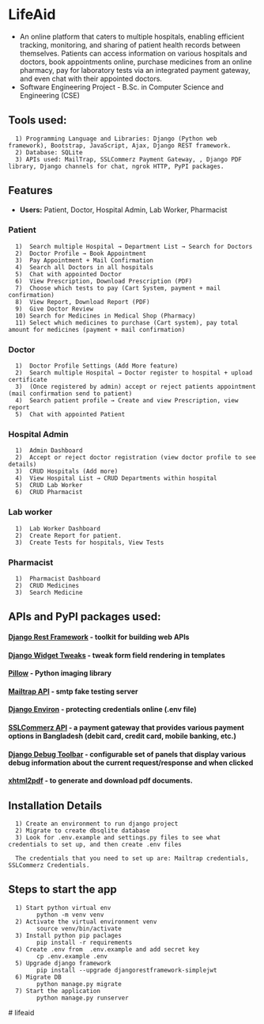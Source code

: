 # LifeAid

- An online platform that caters to multiple hospitals, enabling efficient tracking, monitoring, and sharing of patient health records between themselves. Patients can access information on various hospitals and doctors, book appointments online, purchase medicines from an online pharmacy, pay for laboratory tests via an integrated payment gateway, and even chat with their appointed doctors.
- Software Engineering Project - B.Sc. in Computer Science and Engineering (CSE)


## Tools used:
      1) Programming Language and Libraries: Django (Python web framework), Bootstrap, JavaScript, Ajax, Django REST framework.
      2) Database: SQLite
      3) APIs used: MailTrap, SSLCommerz Payment Gateway, , Django PDF library, Django channels for chat, ngrok HTTP, PyPI packages.

## Features

- **Users:** Patient, Doctor, Hospital Admin, Lab Worker, Pharmacist

### Patient
      1)  Search multiple Hospital → Department List → Search for Doctors
      2)  Doctor Profile → Book Appointment
      3)  Pay Appointment + Mail Confirmation 
      4)  Search all Doctors in all hospitals
      5)  Chat with appointed Doctor
      6)  View Prescription, Download Prescription (PDF)
      7)  Choose which tests to pay (Cart System, payment + mail confirmation)
      8)  View Report, Download Report (PDF)
      9)  Give Doctor Review
      10) Search for Medicines in Medical Shop (Pharmacy)
      11) Select which medicines to purchase (Cart system), pay total amount for medicines (payment + mail confirmation)
      
### Doctor 
      1)  Doctor Profile Settings (Add More feature)
      2)  Search multiple Hospital → Doctor register to hospital + upload certificate
      3)  (Once registered by admin) accept or reject patients appointment (mail confirmation send to patient)
      4)  Search patient profile → Create and view Prescription, view report
      5)  Chat with appointed Patient
      
### Hospital Admin
      1)  Admin Dashboard
      2)  Accept or reject doctor registration (view doctor profile to see details)
      3)  CRUD Hospitals (Add more)
      4)  View Hospital List → CRUD Departments within hospital
      5)  CRUD Lab Worker
      6)  CRUD Pharmacist

### Lab worker
      1)  Lab Worker Dashboard
      2)  Create Report for patient.
      3)  Create Tests for hospitals, View Tests

### Pharmacist
      1)  Pharmacist Dashboard
      2)  CRUD Medicines
      3)  Search Medicine


## APIs and PyPI packages used:

#### [Django Rest Framework](https://www.django-rest-framework.org/#installation) - toolkit for building web APIs
#### [Django Widget Tweaks](https://pypi.org/project/django-widget-tweaks/) - tweak form field rendering in templates
#### [Pillow](https://pillow.readthedocs.io/en/stable/index.html) - Python imaging library
#### [Mailtrap API](https://mailtrap.io/blog/django-send-email/) - smtp fake testing server
#### [Django Environ](https://django-environ.readthedocs.io/en/latest/) - protecting credentials online (.env file)
#### [SSLCommerz API](https://github.com/sslcommerz/SSLCommerz-Python) - a payment gateway that provides various payment options in Bangladesh (debit card, credit card, mobile banking, etc.)
#### [Django Debug Toolbar](https://django-debug-toolbar.readthedocs.io/en/latest/installation.html) - configurable set of panels that display various debug information about the current request/response and when clicked
#### [xhtml2pdf](https://xhtml2pdf.readthedocs.io/en/latest/usage.html) - to generate and download pdf documents.

## Installation Details
      1) Create an environment to run django project  
      2) Migrate to create dbsqlite database 
      3) Look for .env.example and settings.py files to see what credentials to set up, and then create .env files
      
      The credentials that you need to set up are: Mailtrap credentials, SSLCommerz Credentials. 

## Steps to start the app
      1) Start python virtual env
            python -m venv venv
      2) Activate the virtual environment venv
            source venv/bin/activate
      3) Install python pip paclages
            pip install -r requirements
      4) Create .env from  .env.example and add secret key
            cp .env.example .env
      5) Upgrade django framework
            pip install --upgrade djangorestframework-simplejwt
      6) Migrate DB 
            python manage.py migrate
      7) Start the application
            python manage.py runserver
            
<!-- 

# Some Screenshots

## Home page

<img src="https://user-images.githubusercontent.com/64092765/191188204-39dc320f-ec0f-4634-a8db-4735fd89cec9.png" width="50%">

<img src="https://user-images.githubusercontent.com/64092765/191188212-a48d1616-42ec-4413-bb7f-cf0d6347b165.png" width="50%">

<img src="https://user-images.githubusercontent.com/64092765/191188230-2a57e567-a879-487f-a907-8e6add15c8ca.png" width="50%">


## Patient

<img src="https://user-images.githubusercontent.com/64092765/191187372-0ea1bc75-aeee-4d2a-8624-27877d213753.png" width="50%">

<img src="https://user-images.githubusercontent.com/64092765/191187384-46f21266-3550-42a9-b3c9-17b19e870608.png" width="50%">

<img src="https://user-images.githubusercontent.com/64092765/191187390-b5dd8bbb-b7e6-4ba6-9423-71e93332e020.png" width="50%">

<img src="https://user-images.githubusercontent.com/64092765/191187405-73b06afa-10ac-46b2-9138-8eb077401d5b.png" width="50%">

<img src="https://user-images.githubusercontent.com/64092765/191187428-1445ca78-626d-4b00-8bc6-ce8639f2c303.png" width="50%">

<img src="https://user-images.githubusercontent.com/64092765/191187437-e415ed6b-cddc-4862-b34c-6ce59a75c72d.png" width="50%">

## Doctor

<img src="https://user-images.githubusercontent.com/64092765/191187476-aae75261-0298-4d13-bc19-d2db8918c1f6.png" width="50%">

<img src="https://user-images.githubusercontent.com/64092765/191187496-f1e0e7e4-ecd4-4c5d-8fdf-abc77a7d2031.png" width="50%">

<img src="https://user-images.githubusercontent.com/64092765/191187508-d03649a8-00ba-4c4c-a4a5-8a17a6fa196f.png" width="50%">

## Hospital Admin

<img src="https://user-images.githubusercontent.com/64092765/191187604-4985a19c-c292-47a9-a21b-befd03500dae.png" width="50%">

<img src="https://user-images.githubusercontent.com/64092765/191187692-05edf07b-a94f-4723-9e95-6b5c04cf03d8.png" width="50%">

<img src="https://user-images.githubusercontent.com/64092765/191187722-820d572b-2a20-4fd1-bc5b-70af699c43b7.png" width="50%">

## Pharmacist and Pharmacy

<img src="https://user-images.githubusercontent.com/64092765/191187822-6468adf2-c3ca-470a-87e7-1360e5415435.png" width="50%">

<img src="https://user-images.githubusercontent.com/64092765/191187869-24175b0d-38b2-41ff-9eb7-c793b8af0aa1.png" width="50%">

<img src="https://user-images.githubusercontent.com/64092765/191187883-dfd52812-b521-467d-9094-d5ff75f36492.png" width="50%">

<img src="https://user-images.githubusercontent.com/64092765/191187934-cfec116d-9a4d-420a-8270-6edab947ba95.png" width="50%">

### Lab Worker

<img src="https://user-images.githubusercontent.com/64092765/191188113-f9bb37ae-30a2-46b3-a871-e3ca5aa3df47.png" width="50%">

<img src="https://user-images.githubusercontent.com/64092765/191188138-2dd284c8-a815-4060-87f3-61ffd7c2300d.png" width="50%"> -->







#   l i f e a i d 
 
 